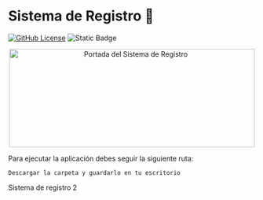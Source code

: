 # Sistema de Registro :notebook:

[![GitHub License](https://img.shields.io/github/license/EddersonPR/sistema-de-registro)](https://github.com/EddersonPR/sistema-de-registro/blob/main/LICENSE)
![Static Badge](https://img.shields.io/badge/Estado-En%20construccion-orange)

<p align="center">
  <img width="500" height="200" src="https://raw.githubusercontent.com/EddersonPR/sistema-de-registro/refs/heads/main/assets/Portada_SistemaRegistro.avif" alt="Portada del Sistema de Registro">
</p>

Para ejecutar la aplicación debes seguir la siguiente ruta:

```Descargar la carpeta y guardarlo en tu escritorio```

Sistema de registro 2
